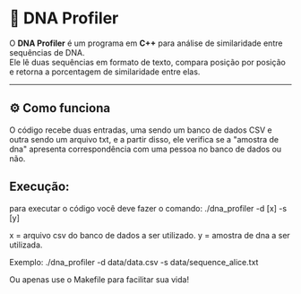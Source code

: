 # 🧬 DNA Profiler

O **DNA Profiler** é um programa em **C++** para análise de similaridade entre sequências de DNA.  
Ele lê duas sequências em formato de texto, compara posição por posição e retorna a porcentagem de similaridade entre elas.

---

## ⚙️ Como funciona

 O código recebe duas entradas, uma sendo um banco de dados CSV e outra sendo um arquivo txt, e a partir disso, ele verifica se a "amostra de dna" apresenta correspondência com uma pessoa no banco de dados ou não.

## Execução:

para executar o código você deve fazer o comando: ./dna_profiler -d [x] -s [y]

x = arquivo csv do banco de dados a ser utilizado.
y = amostra de dna a ser utilizada.

Exemplo: ./dna_profiler -d data/data.csv -s data/sequence_alice.txt

Ou apenas use o Makefile para facilitar sua vida!
